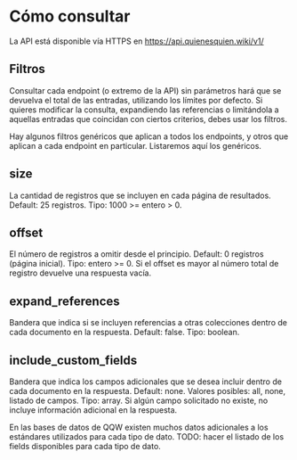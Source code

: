 # Cómo consultar
La API está disponible vía HTTPS en https://api.quienesquien.wiki/v1/

## Filtros
Consultar cada endpoint (o extremo de la API) sin parámetros hará que se devuelva el total de las entradas, utilizando los límites por defecto. Si quieres modificar la consulta, expandiendo las referencias o limitándola a aquellas entradas que coincidan con ciertos criterios, debes usar los filtros.

Hay algunos filtros genéricos que aplican a todos los endpoints, y otros que aplican a cada endpoint en particular. Listaremos aquí los genéricos.

## size
La cantidad de registros que se incluyen en cada página de resultados. Default: 25 registros. Tipo: 1000 >= entero > 0.

## offset
El número de registros a omitir desde el principio. Default: 0 registros (página inicial). Tipo: entero >= 0. Si el offset es mayor al número total de registro devuelve una respuesta vacía.

## expand_references
Bandera que indica si se incluyen referencias a otras colecciones dentro de cada documento en la respuesta. Default: false. Tipo: boolean.

## include_custom_fields
Bandera que indica los campos adicionales que se desea incluir dentro de cada documento en la respuesta. Default: none. Valores posibles: all, none, listado de campos. Tipo: array. Si algún campo solicitado no existe, no incluye información adicional en la respuesta.

En las bases de datos de QQW existen muchos datos adicionales a los estándares utilizados para cada tipo de dato. TODO: hacer el listado de los fields disponibles para cada tipo de dato.

